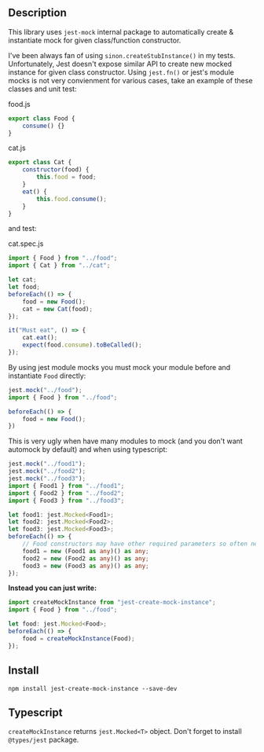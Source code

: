 ## Description

This library uses ```jest-mock``` internal package to automatically create & instantiate mock for given class/function constructor.

I've been always fan of using ```sinon.createStubInstance()``` in my tests. Unfortunately, Jest doesn't expose similar API to create new mocked instance for given class constructor. Using ```jest.fn()``` or jest's module mocks is not very convienment for various cases, take an example of these classes and unit test:


food.js
```js
export class Food {
    consume() {}
}

```

cat.js
```js
export class Cat {
    constructor(food) {
        this.food = food;
    }
    eat() {
        this.food.consume();
    }
}
```

and test:

cat.spec.js
```js
import { Food } from "../food";
import { Cat } from "../cat";

let cat;
let food;
beforeEach(() => {
    food = new Food();
    cat = new Cat(food);
});

it("Must eat", () => {
    cat.eat();
    expect(food.consume).toBeCalled();
});
```

By using jest module mocks you must mock your module before and instantiate ```Food``` directly:

```js
jest.mock("../food");
import { Food } from "../food";

beforeEach(() => {
    food = new Food();
})
```

This is very ugly when have many modules to mock (and you don't want automock by default) and when using typescript:

```ts
jest.mock("../food1");
jest.mock("../food2");
jest.mock("../food3");
import { Food1 } from "../food1";
import { Food2 } from "../food2";
import { Food3 } from "../food3";

let food1: jest.Mocked<Food1>;
let food2: jest.Mocked<Food2>;
let food3: jest.Mocked<Food3>;
beforeEach(() => {
    // Food constructors may have other required parameters so often necessary cast them to any
    food1 = new (Food1 as any)() as any;
    food2 = new (Food2 as any)() as any;
    food3 = new (Food3 as any)() as any;
});
```

**Instead you can just write:**

```ts
import createMockInstance from "jest-create-mock-instance";
import { Food } from "../food";

let food: jest.Mocked<Food>;
beforeEach(() => {
    food = createMockInstance(Food);
});
```


## Install

```npm install jest-create-mock-instance --save-dev```

## Typescript

```createMockInstance``` returns ```jest.Mocked<T>``` object. Don't forget to install ```@types/jest``` package.